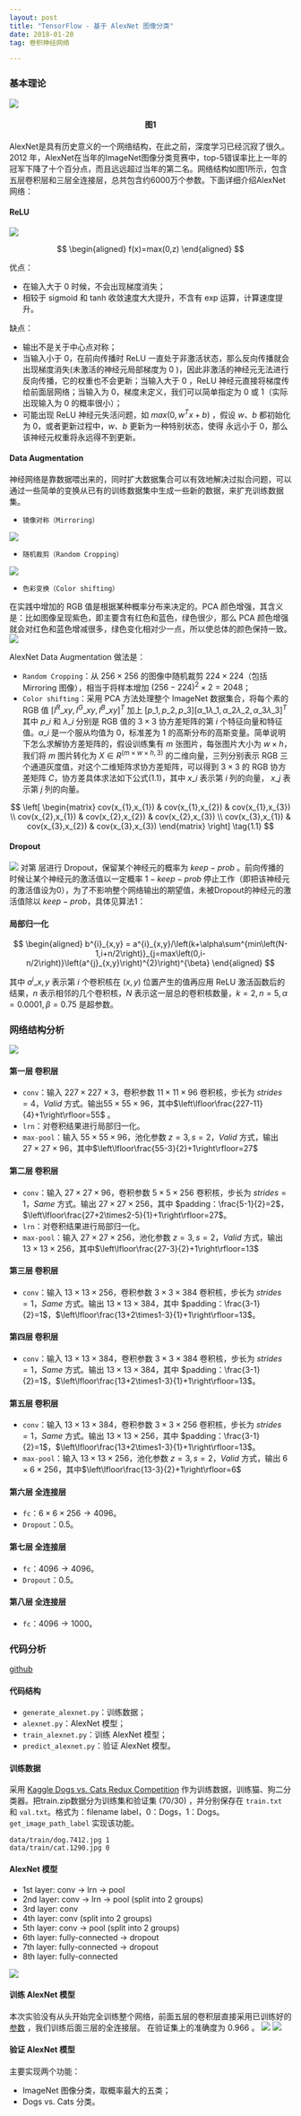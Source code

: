 ```yaml
---
layout: post
title: "TensorFlow - 基于 AlexNet 图像分类"
date: 2018-01-20 
tag: 卷积神经网络  

---
```



### 基本理论

![](/images/posts/alexnet/alexnet_1.png)
<h4 align = "center">图1</h4>

AlexNet是具有历史意义的一个网络结构，在此之前，深度学习已经沉寂了很久。2012 年，AlexNet在当年的ImageNet图像分类竞赛中，top-5错误率比上一年的冠军下降了十个百分点，而且远远超过当年的第二名。网络结构如图1所示，包含五层卷积层和三层全连接层，总共包含约6000万个参数。下面详细介绍AlexNet网络：

#### ReLU

![](/images/posts/alexnet/alexnet_2.png)

$$
\begin{aligned}
f(x)=max(0,z)
\end{aligned}
$$

优点：
* 在输入大于 0 时候，不会出现梯度消失；
* 相较于 sigmoid 和 tanh 收敛速度大大提升，不含有 exp 运算，计算速度提升。

缺点：
* 输出不是关于中心点对称；
* 当输入小于 0，在前向传播时 ReLU 一直处于非激活状态，那么反向传播就会出现梯度消失(未激活的神经元局部梯度为 0 )，因此非激活的神经元无法进行反向传播，它的权重也不会更新；当输入大于 0 ，ReLU 神经元直接将梯度传给前面层网络；当输入为 0，梯度未定义，我们可以简单指定为 0 或 1（实际出现输入为 0 的概率很小）；
* 可能出现 ReLU 神经元失活问题，如 $max(0,w^{T}x+b)$ ，假设 $w、b$ 都初始化为 0，或者更新过程中，$w、b$ 更新为一种特别状态，使得 永远小于 0，那么该神经元权重将永远得不到更新。

#### Data Augmentation

神经网络是靠数据喂出来的，同时扩大数据集合可以有效地解决过拟合问题，可以通过一些简单的变换从已有的训练数据集中生成一些新的数据，来扩充训练数据集。

* `镜像对称（Mirroring）`

![](/images/posts/alexnet/alexnet_3.png)

* `随机裁剪（Random Cropping）`

![](/images/posts/alexnet/alexnet_4.png)

* `色彩变换（Color shifting）`

在实践中增加的 RGB 值是根据某种概率分布来决定的。PCA 颜色增强，其含义是：比如图像呈现紫色，即主要含有红色和蓝色，绿色很少，那么 PCA 颜色增强就会对红色和蓝色增减很多，绿色变化相对少一点，所以使总体的颜色保持一致。
![](/images/posts/alexnet/alexnet_5.png)

AlexNet Data Augmentation 做法是：
* `Random Cropping`：从 $256\times256$ 的图像中随机裁剪 $224\times224$（包括 Mirroring 图像），相当于将样本增加 $(256-224)^{2}\times2=2048$；
* `Color shifting`：采用 PCA 方法处理整个 ImageNet 数据集合，将每个素的 RGB 值 $\left[ I^{R}\_{xy},I^{G}\_{xy},I^{B}\_{xy}\right]^{T}$ 加上 $\left[p\_{1},p\_{2},p\_{3}\right]\left[ \alpha\_{1}\lambda\_{1},\alpha\_{2}\lambda\_{2},\alpha\_{3}\lambda\_{3}\right]^{T}$ 其中 $p\_{i}$ 和 $\lambda\_{i}$ 分别是 RGB 值的 $3 \times 3$ 协方差矩阵的第 $i$ 个特征向量和特征值。$\alpha\_{i}$ 是一个服从均值为 $0$，标准差为 $1$ 的高斯分布的高斯变量。简单说明下怎么求解协方差矩阵的，假设训练集有  $m$ 张图片，每张图片大小为 $w \times h$，我们将 $m$ 图片转化为 $X \in R^{\left(m \times w \times h,3\right)}$ 的二维向量，三列分别表示  RGB 三个通道灰度值，对这个二维矩阵求协方差矩阵，可以得到 $3 \times 3$ 的 RGB 协方差矩阵 $C$，协方差具体求法如下公式(1.1)，其中 $x\_{i}$ 表示第 $i$ 列的向量， $x\_{j}$ 表示第 $j$ 列的向量。

$$
\left[ \begin{matrix}
  cov(x_{1},x_{1}) & cov(x_{1},x_{2}) & cov(x_{1},x_{3}) \\
  cov(x_{2},x_{1}) & cov(x_{2},x_{2}) & cov(x_{2},x_{3}) \\
  cov(x_{3},x_{1}) & cov(x_{3},x_{2}) & cov(x_{3},x_{3})
\end{matrix} \right] \tag{1.1}
$$
#### Dropout

![](/images/posts/alexnet/alexnet_7.png)
对第 层进行 Dropout，保留某个神经元的概率为 $keep-prob$ 。前向传播的时候让某个神经元的激活值以一定概率 $1 - keep-prob$ 停止工作（即把该神经元的激活值设为0），为了不影响整个网络输出的期望值，未被Dropout的神经元的激活值除以 $keep-prob$，具体见算法1：





#### 局部归一化
$$
\begin{aligned}
b^{i}_{x,y} = a^{i}_{x,y}/\left(k+\alpha\sum^{min\left(N-1,i+n/2\right)}_{j=max\left(0,i-n/2\right)}\left(a^{j}_{x,y}\right)^{2}\right)^{\beta}
\end{aligned}
$$

其中 $a^{i}\_{x,y}$ 表示第 $i$ 个卷积核在 $(x,y)$ 位置产生的值再应用 ReLU 激活函数后的结果，$n$ 表示相邻的几个卷积核，$N$ 表示这一层总的卷积核数量，$k=2,n=5,\alpha=0.0001,\beta=0.75$ 是超参数。

### 网络结构分析

![](/images/posts/alexnet/alexnet_6.png)

#### 第一层 卷积层

* `conv`：输入 $227\times227\times3$，卷积参数 $11\times11\times96$ 卷积核，步长为 $strides=4$，$Valid$ 方式。输出$55\times55\times96$，其中$\left\lfloor\frac{227-11}{4}+1\right\rfloor=55$ 。
* `lrn`：对卷积结果进行局部归一化。
* `max-pool`：输入 $55\times55\times96$，池化参数 $z=3,s=2$，$Valid$ 方式，输出 $27\times27\times96$，其中$\left\lfloor\frac{55-3}{2}+1\right\rfloor=27$

#### 第二层 卷积层

* `conv`：输入 $27\times27\times96$，卷积参数 $5\times5\times256$ 卷积核，步长为 $strides=1$，$Same$ 方式。输出 $27\times27\times256$，其中 $padding：\frac{5-1}{2}=2$，$\left\lfloor\frac{27+2\times2-5}{1}+1\right\rfloor=27$。
* `lrn`：对卷积结果进行局部归一化。
* `max-pool`：输入 $27\times27\times256$，池化参数 $z=3,s=2$，$Valid$ 方式，输出 $13\times13\times256$，其中$\left\lfloor\frac{27-3}{2}+1\right\rfloor=13$

#### 第三层 卷积层

* `conv`：输入 $13\times13\times256$，卷积参数 $3\times3\times384$ 卷积核，步长为 $strides=1$，$Same$ 方式。输出 $13\times13\times384$，其中 $padding：\frac{3-1}{2}=1$，$\left\lfloor\frac{13+2\times1-3}{1}+1\right\rfloor=13$。

#### 第四层 卷积层

* `conv`：输入 $13\times13\times384$，卷积参数 $3\times3\times384$ 卷积核，步长为 $strides=1$，$Same$ 方式。输出 $13\times13\times384$，其中 $padding：\frac{3-1}{2}=1$，$\left\lfloor\frac{13+2\times1-3}{1}+1\right\rfloor=13$。

#### 第五层 卷积层

* `conv`：输入 $13\times13\times384$，卷积参数 $3\times3\times256$ 卷积核，步长为 $strides=1$，$Same$ 方式。输出 $13\times13\times256$，其中 $padding：\frac{3-1}{2}=1$，$\left\lfloor\frac{13+2\times1-3}{1}+1\right\rfloor=13$。
* `max-pool`：输入  $13\times13\times256$，池化参数 $z=3,s=2$，$Valid$ 方式，输出 $6\times6\times256$，其中$\left\lfloor\frac{13-3}{2}+1\right\rfloor=6$

#### 第六层 全连接层
* `fc`：$6\times6\times256\rightarrow4096$。
* `Dropout`：0.5。

#### 第七层 全连接层
* `fc`：$4096\rightarrow4096$。
* `Dropout`：0.5。

#### 第八层 全连接层
* `fc`：$4096\rightarrow1000$。

### 代码分析
[github](https://github.com/learning17/machinelearning/tree/master/alexnet)

#### 代码结构
* `generate_alexnet.py`：训练数据；
* `alexnet.py`：AlexNet 模型；
* `train_alexnet.py`：训练 AlexNet 模型；
* `predict_alexnet.py`：验证 AlexNet 模型。

#### 训练数据

采用  [Kaggle Dogs vs. Cats Redux Competition](https://www.kaggle.com/c/dogs-vs-cats-redux-kernels-edition/data) 作为训练数据，训练猫、狗二分类器。把train.zip数据分为训练集和验证集 (70/30) ，并分别保存在 `train.txt` 和 `val.txt`。格式为：filename  label，0：Dogs，1：Dogs。`get_image_path_label` 实现该功能。 
```
data/train/dog.7412.jpg 1                               
data/train/cat.1290.jpg 0
```
#### AlexNet 模型

* 1st layer: conv -> lrn -> pool
* 2nd layer: conv -> lrn -> pool (split into 2 groups)
* 3rd layer: conv
* 4th layer: conv (split into 2 groups)
* 5th layer: conv -> pool (split into 2 groups)
* 6th layer: fully-connected -> dropout
* 7th layer: fully-connected -> dropout
* 8th layer: fully-connected

![](/images/posts/alexnet/alexnet_10.png)

#### 训练 AlexNet 模型

本次实验没有从头开始完全训练整个网络，前面五层的卷积层直接采用已训练好的[参数](http://www.cs.toronto.edu/~guerzhoy/tf_alexnet/) ，我们训练后面三层的全连接层。
在验证集上的准确度为 $0.966$ 。
![](/images/posts/alexnet/alexnet_8.png)
![](/images/posts/alexnet/alexnet_9.png)

#### 验证 AlexNet 模型

主要实现两个功能：
* ImageNet 图像分类，取概率最大的五类；
* Dogs vs. Cats 分类。
